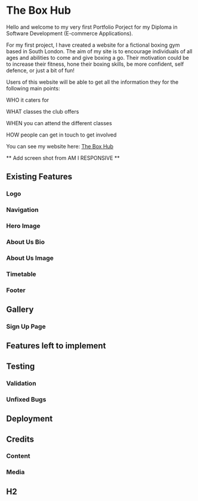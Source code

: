 # The Box Hub

Hello and welcome to my very first Portfolio Porject for my Diploma in Software Development (E-commerce Applications). 

For my first project, I have created a website for a fictional boxing gym based in South London. The aim of my site is to encourage individuals of all ages and abilities to come and give boxing a go. Their motivation could be to increase their fitness, hone their boxing skills, be more confident, self defence, or just a bit of fun! 

Users of this website will be able to get all the information they for the following main points:

WHO it caters for

WHAT classes the club offers 

WHEN you can attend the different classes

HOW people can get in touch to get involved

You can see my website here: [The Box Hub](https://jakepennell.github.io/the-box-hub/)

** Add screen shot from AM I RESPONSIVE **

## Existing Features

### Logo

### Navigation

### Hero Image

### About Us Bio

### About Us Image 

### Timetable

### Footer

## Gallery 

### Sign Up Page

## Features left to implement 

## Testing

### Validation

### Unfixed Bugs

## Deployment 

## Credits

### Content

### Media

## H2 




